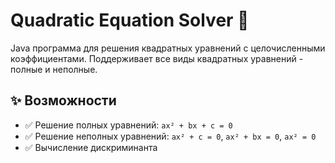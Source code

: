 # Quadratic Equation Solver 🧮

Java программа для решения квадратных уравнений с целочисленными коэффициентами. Поддерживает все виды квадратных уравнений - полные и неполные.

## ✨ Возможности

- ✅ Решение полных уравнений: `ax² + bx + c = 0`
- ✅ Решение неполных уравнений: `ax² + c = 0`, `ax² + bx = 0`, `ax² = 0`
- ✅ Вычисление дискриминанта
